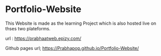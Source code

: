 # Portfolio-Website

This Website is made as the learning Project which is also hosted live on thses two plateforms.

url : https://prabhaatweb.epizy.com/

Github pages url; https://Prabhapop.github.io/Portfolio-Website/
